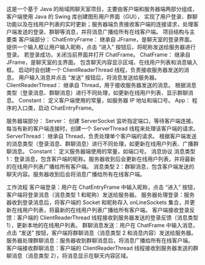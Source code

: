 这是一个基于 Java 的局域网聊天室项目，主要由客户端和服务器端两部分组成，客户端使用 Java 的 Swing 库创建图形用户界面（GUI），
实现了用户登录、群聊功能以及在线用户列表的实时更新；服务器端负责接收客户端的连接请求，处理客户端发送的登录、群聊等消息，并将消息广播给所有在线客户端。
项目结构与主要类
客户端部分：
ChatEntryFrame：
继承自 JFrame，是聊天室的登录界面。
提供一个输入框让用户输入昵称，点击 “进入” 按钮后，将昵称发送给服务器进行登录。
若登录成功，关闭当前界面并打开 ChatFrame。
ChatFrame：
继承自 JFrame，是聊天室的主界面。
包含聊天内容显示区域、在线用户列表和消息输入框。
启动时会创建一个 ClientReaderThread 线程，负责接收服务器发送的消息。
用户输入消息并点击 “发送” 按钮后，将消息发送给服务器。
ClientReaderThread：
继承自 Thread，用于接收服务器发送的消息。
根据消息类型（登录消息、群聊消息）进行不同处理，如更新在线用户列表、显示群聊消息。
Constant：
定义客户端使用的常量，如服务器 IP 地址和端口号。
App：
程序的入口类，启动 ChatEntryFrame。

服务器端部分：
Server：
创建 ServerSocket 监听指定端口，等待客户端连接。
每当有新的客户端连接时，创建一个 ServerThread 线程来处理该客户端的请求。
ServerThread：
继承自 Thread，负责处理单个客户端的请求。
根据客户端发送的消息类型（登录消息、群聊消息）进行不同处理，如更新在线用户列表、广播群聊消息。
Constant：
定义服务器端使用的常量，如端口号。
消息协议
消息类型 1：登录消息，包含客户端的昵称。服务器收到后会更新在线用户列表，并将最新的在线用户列表广播给所有客户端。
消息类型 2：群聊消息，包含客户端发送的聊天内容。服务器收到后会将消息广播给所有在线客户端。


工作流程
客户端登录：用户在 ChatEntryFrame 中输入昵称，点击 “进入” 按钮，客户端将登录消息（消息类型 1 和昵称）发送给服务器。
服务器处理登录：服务器收到登录消息后，将客户端的 Socket 和昵称存入 onLineSockets 集合，并更新在线用户列表，将最新的在线用户列表广播给所有客户端。
客户端接收登录反馈：客户端的 ClientReaderThread 线程接收到服务器发送的登录反馈（消息类型 1），更新本地的在线用户列表。
群聊消息发送：用户在 ChatFrame 中输入消息，点击 “发送” 按钮，客户端将群聊消息（消息类型 2 和消息内容）发送给服务器。
服务器处理群聊消息：服务器收到群聊消息后，将消息广播给所有在线客户端。
客户端接收群聊消息：客户端的 ClientReaderThread 线程接收到服务器发送的群聊消息（消息类型 2），将消息显示在聊天内容区域。
